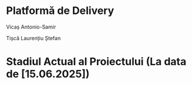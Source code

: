 # Platformă de Delivery

Vicaș Antonio-Samir

Tișcă Laurențiu Ștefan

# Stadiul Actual al Proiectului (La data de [15.06.2025])
